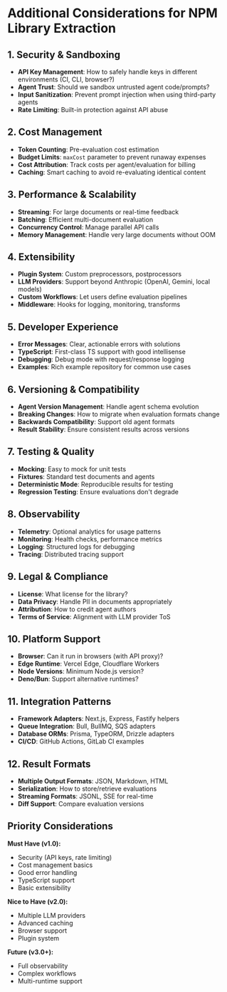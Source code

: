 # Additional Considerations for NPM Library Extraction

## 1. **Security & Sandboxing**
- **API Key Management**: How to safely handle keys in different environments (CI, CLI, browser?)
- **Agent Trust**: Should we sandbox untrusted agent code/prompts?
- **Input Sanitization**: Prevent prompt injection when using third-party agents
- **Rate Limiting**: Built-in protection against API abuse

## 2. **Cost Management**
- **Token Counting**: Pre-evaluation cost estimation
- **Budget Limits**: `maxCost` parameter to prevent runaway expenses
- **Cost Attribution**: Track costs per agent/evaluation for billing
- **Caching**: Smart caching to avoid re-evaluating identical content

## 3. **Performance & Scalability**
- **Streaming**: For large documents or real-time feedback
- **Batching**: Efficient multi-document evaluation
- **Concurrency Control**: Manage parallel API calls
- **Memory Management**: Handle very large documents without OOM

## 4. **Extensibility**
- **Plugin System**: Custom preprocessors, postprocessors
- **LLM Providers**: Support beyond Anthropic (OpenAI, Gemini, local models)
- **Custom Workflows**: Let users define evaluation pipelines
- **Middleware**: Hooks for logging, monitoring, transforms

## 5. **Developer Experience**
- **Error Messages**: Clear, actionable errors with solutions
- **TypeScript**: First-class TS support with good intellisense
- **Debugging**: Debug mode with request/response logging
- **Examples**: Rich example repository for common use cases

## 6. **Versioning & Compatibility**
- **Agent Version Management**: Handle agent schema evolution
- **Breaking Changes**: How to migrate when evaluation formats change
- **Backwards Compatibility**: Support old agent formats
- **Result Stability**: Ensure consistent results across versions

## 7. **Testing & Quality**
- **Mocking**: Easy to mock for unit tests
- **Fixtures**: Standard test documents and agents
- **Deterministic Mode**: Reproducible results for testing
- **Regression Testing**: Ensure evaluations don't degrade

## 8. **Observability**
- **Telemetry**: Optional analytics for usage patterns
- **Monitoring**: Health checks, performance metrics
- **Logging**: Structured logs for debugging
- **Tracing**: Distributed tracing support

## 9. **Legal & Compliance**
- **License**: What license for the library?
- **Data Privacy**: Handle PII in documents appropriately
- **Attribution**: How to credit agent authors
- **Terms of Service**: Alignment with LLM provider ToS

## 10. **Platform Support**
- **Browser**: Can it run in browsers (with API proxy)?
- **Edge Runtime**: Vercel Edge, Cloudflare Workers
- **Node Versions**: Minimum Node.js version?
- **Deno/Bun**: Support alternative runtimes?

## 11. **Integration Patterns**
- **Framework Adapters**: Next.js, Express, Fastify helpers
- **Queue Integration**: Bull, BullMQ, SQS adapters
- **Database ORMs**: Prisma, TypeORM, Drizzle adapters
- **CI/CD**: GitHub Actions, GitLab CI examples

## 12. **Result Formats**
- **Multiple Output Formats**: JSON, Markdown, HTML
- **Serialization**: How to store/retrieve evaluations
- **Streaming Formats**: JSONL, SSE for real-time
- **Diff Support**: Compare evaluation versions

## Priority Considerations

**Must Have (v1.0):**
- Security (API keys, rate limiting)
- Cost management basics
- Good error handling
- TypeScript support
- Basic extensibility

**Nice to Have (v2.0):**
- Multiple LLM providers
- Advanced caching
- Browser support
- Plugin system

**Future (v3.0+):**
- Full observability
- Complex workflows
- Multi-runtime support